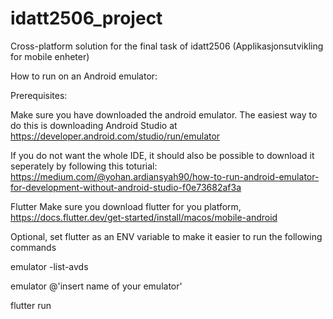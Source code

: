 # idatt2506_project

Cross-platform solution for the final task of idatt2506 (Applikasjonsutvikling for mobile enheter)


How to run on an Android emulator:


Prerequisites:

Make sure you have downloaded the android emulator. The easiest way to do this is downloading Android Studio at https://developer.android.com/studio/run/emulator

If you do not want the whole IDE, it should also be possible to download it seperately by following this toturial: https://medium.com/@yohan.ardiansyah90/how-to-run-android-emulator-for-development-without-android-studio-f0e73682af3a


Flutter
Make sure you download flutter for you platform, https://docs.flutter.dev/get-started/install/macos/mobile-android

Optional, set flutter as an ENV variable to make it easier to run the following commands




emulator -list-avds

emulator @'insert name of your emulator'


flutter run


